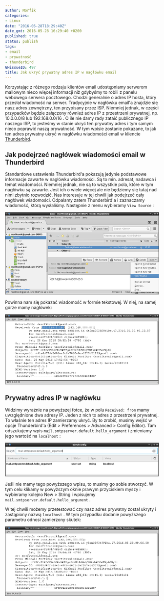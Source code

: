 ```yaml
---
author: Morfik
categories:
- Linux
date: "2016-05-28T18:29:40Z"
date_gmt: 2016-05-28 16:29:40 +0200
published: true
status: publish
tags:
- email
- prywatność
- thunderbird
GHissueID: 497
title: Jak ukryć prywatny adres IP w nagłówku email
---
```


Korzystając z różnego rodzaju klientów email udostępniamy serwerom mailowym nieco więcej informacji
niż gdybyśmy to robili z panelu webowego serwera pocztowego. Chodzi generalnie o adres IP hosta,
który przesłał wiadomość na serwer. Tradycyjnie w nagłówku email'a znajdzie się nasz adres
zewnętrzny, ten przypisany przez ISP. Niemniej jednak, w części przypadków będzie załączony również
adres IP z przestrzeni prywatnej, np. 10.0.0.0/8 lub 192.168.0.0/16 . O ile nie damy rady zataić
publicznego IP naszego ISP, to jesteśmy w stanie ukryć ten prywatny adres i tym samym nieco poprawić
naszą prywatność. W tym wpisie zostanie pokazane, to jak ten adres prywatny ukryć w nagłówku
wiadomości email w kliencie [Thunderbird](https://www.mozilla.org/pl/thunderbird/).

<!--more-->
## Jak podejrzeć nagłówek wiadomości email w Thunderbird

Standardowe ustawienia Thunderbird'a pokazują jedynie podstawowe informacje zawarte w nagłówku
wiadomości. Są to min. adresat, nadawca i temat wiadomości. Niemniej jednak, nie są to wszystkie
pola, które w tym nagłówku są zawarte. Jest ich o wiele więcej ale nie będziemy się tutaj nad nimi
zbytnio rozwodzić. Nas interesuje w tej chwili jak podejrzeć cały nagłówek wiadomości. Odpalamy
zatem Thunderbird'a i zaznaczamy wiadomość, którą wysłaliśmy. Następnie z menu wybieramy `View
Source` :

![thunderbird-podlgad-naglowek-email](/img/2016/05/1.thunderbird-podlgad-naglowek-email.png#huge)

Powinna nam się pokazać wiadomość w formie tekstowej. W niej, na samej górze mamy nagłówek:

![prywatny-adres-ip-naglowek-email](/img/2016/05/2.prywatny-adres-ip-naglowek-email.png#huge)

## Prywatny adres IP w nagłówku

Widzimy wyraźnie na powyższej fotce, że w polu `Received: from` mamy uwzględnione dwa adresy IP.
Jeden z nich to adres z przestrzeni prywatnej. To właśnie ten adres IP zamierzamy ukryć. By to
zrobić, musimy wejść w opcje Thunderbird'a (Edit > Preferences > Advanced > Config Editor). Tam
odszukujemy wpis `mail.smtpserver.default.hello_argument` i zmieniamy jego wartość na `localhost` :

![about-config-thunderbird-naglowek-email-adres-ip](/img/2016/05/3.about-config-thunderbird-naglowek-email-adres-ip.png#huge)

Jeśli nie mamy tego powyższego wpisu, to musimy go sobie stworzyć. W tym celu klikamy w powyższym
oknie prawym przyciskiem myszy i wybieramy kolejno New \> String i wpisujemy
`mail.smtpserver.default.hello_argument` .

W tej chwili możemy przetestować czy nasz adres prywatny został ukryty i zastąpiony nazwą
`localhost` . W tym przypadku dodanie powyższego parametru odnosi zamierzony skutek:

![adres-ip-localhost-naglowek-email](/img/2016/05/4.adres-ip-localhost-naglowek-email.png#huge)
